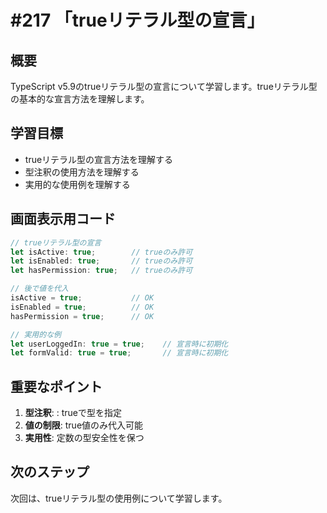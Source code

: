 # #217 「trueリテラル型の宣言」

## 概要
TypeScript v5.9のtrueリテラル型の宣言について学習します。trueリテラル型の基本的な宣言方法を理解します。

## 学習目標
- trueリテラル型の宣言方法を理解する
- 型注釈の使用方法を理解する
- 実用的な使用例を理解する

## 画面表示用コード

```typescript
// trueリテラル型の宣言
let isActive: true;        // trueのみ許可
let isEnabled: true;       // trueのみ許可
let hasPermission: true;   // trueのみ許可

// 後で値を代入
isActive = true;           // OK
isEnabled = true;          // OK
hasPermission = true;      // OK

// 実用的な例
let userLoggedIn: true = true;    // 宣言時に初期化
let formValid: true = true;       // 宣言時に初期化
```

## 重要なポイント
1. **型注釈**: : trueで型を指定
2. **値の制限**: true値のみ代入可能
3. **実用性**: 定数の型安全性を保つ

## 次のステップ
次回は、trueリテラル型の使用例について学習します。
